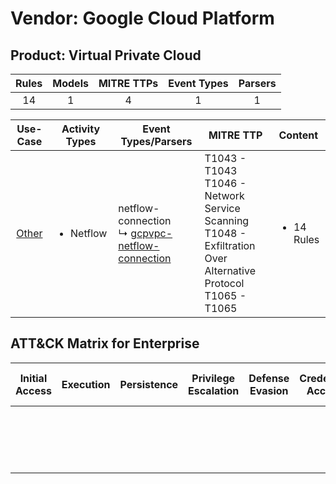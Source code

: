 Vendor: Google Cloud Platform
=============================
Product: Virtual Private Cloud
------------------------------
| Rules | Models | MITRE TTPs | Event Types | Parsers |
|:-----:|:------:|:----------:|:-----------:|:-------:|
|  14   |   1    |     4      |      1      |    1    |

|               Use-Case                | Activity Types            | Event Types/Parsers                                                                                              | MITRE TTP                                                                                                                | Content                    |
|:-------------------------------------:| ------------------------- | ---------------------------------------------------------------------------------------------------------------- | ------------------------------------------------------------------------------------------------------------------------ | -------------------------- |
| [Other](../UseCases/usecase_other.md) | <ul><li>Netflow</li></ul> |  netflow-connection<br> ↳ [gcpvpc-netflow-connection](../Parsers/parserContent_gcpvpc-netflow-connection.md)<br> | T1043 - T1043<br>T1046 - Network Service Scanning<br>T1048 - Exfiltration Over Alternative Protocol<br>T1065 - T1065<br> | <ul><li>14 Rules</li></ul> |

ATT&CK Matrix for Enterprise
----------------------------
| Initial Access | Execution | Persistence | Privilege Escalation | Defense Evasion | Credential Access | Discovery                                                                     | Lateral Movement | Collection | Command and Control | Exfiltration                                                                                | Impact |
| -------------- | --------- | ----------- | -------------------- | --------------- | ----------------- | ----------------------------------------------------------------------------- | ---------------- | ---------- | ------------------- | ------------------------------------------------------------------------------------------- | ------ |
|                |           |             |                      |                 |                   | [Network Service Scanning](https://attack.mitre.org/techniques/T1046)<br><br> |                  |            |                     | [Exfiltration Over Alternative Protocol](https://attack.mitre.org/techniques/T1048)<br><br> |        |